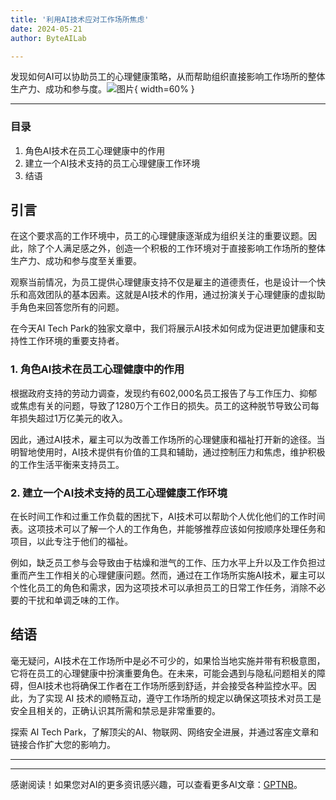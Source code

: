 ```yaml
---
title: '利用AI技术应对工作场所焦虑'
date: 2024-05-21
author: ByteAILab

---
```


发现如何AI可以协助员工的心理健康策略，从而帮助组织直接影响工作场所的整体生产力、成功和参与度。![图片](https://ai-techpark.com/wp-content/uploads/2024/05/Confronting-960x540.jpg){ width=60% }

---


### 目录
1. 角色AI技术在员工心理健康中的作用
2. 建立一个AI技术支持的员工心理健康工作环境
3. 结语

## 引言
在这个要求高的工作环境中，员工的心理健康逐渐成为组织关注的重要议题。因此，除了个人满足感之外，创造一个积极的工作环境对于直接影响工作场所的整体生产力、成功和参与度至关重要。

观察当前情况，为员工提供心理健康支持不仅是雇主的道德责任，也是设计一个快乐和高效团队的基本因素。这就是AI技术的作用，通过扮演关于心理健康的虚拟助手角色来回答您所有的问题。

在今天AI Tech Park的独家文章中，我们将展示AI技术如何成为促进更加健康和支持性工作环境的重要支持者。

### 1. 角色AI技术在员工心理健康中的作用
根据政府支持的劳动力调查，发现约有602,000名员工报告了与工作压力、抑郁或焦虑有关的问题，导致了1280万个工作日的损失。员工的这种脱节导致公司每年损失超过1万亿美元的收入。

因此，通过AI技术，雇主可以为改善工作场所的心理健康和福祉打开新的途径。当明智地使用时，AI技术提供有价值的工具和辅助，通过控制压力和焦虑，维护积极的工作生活平衡来支持员工。

### 2. 建立一个AI技术支持的员工心理健康工作环境
在长时间工作和过重工作负载的困扰下，AI技术可以帮助个人优化他们的工作时间表。这项技术可以了解一个人的工作角色，并能够推荐应该如何按顺序处理任务和项目，以此专注于他们的福祉。

例如，缺乏员工参与会导致由于枯燥和泄气的工作、压力水平上升以及工作负担过重而产生工作相关的心理健康问题。然而，通过在工作场所实施AI技术，雇主可以个性化员工的角色和需求，因为这项技术可以承担员工的日常工作任务，消除不必要的干扰和单调乏味的工作。

## 结语
毫无疑问，AI技术在工作场所中是必不可少的，如果恰当地实施并带有积极意图，它将在员工的心理健康中扮演重要角色。在未来，可能会遇到与隐私问题相关的障碍，但AI技术也将确保工作者在工作场所感到舒适，并会接受各种监控水平。因此，为了实现 AI 技术的顺畅互动，遵守工作场所的规定以确保这项技术对员工是安全且相关的，正确认识其所需和禁忌是非常重要的。

探索 AI Tech Park，了解顶尖的AI、物联网、网络安全进展，并通过客座文章和链接合作扩大您的影响力。

---
---
感谢阅读！如果您对AI的更多资讯感兴趣，可以查看更多AI文章：[GPTNB](https://gptnb.com)。